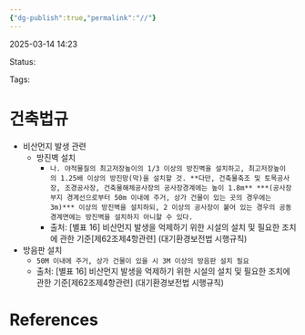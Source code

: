 ```yaml
---
{"dg-publish":true,"permalink":"//"}
---
```



2025-03-14 14:23

Status: 

Tags: 

# 건축법규
- 비산먼지 발생 관련
	- 방진벽 설치
		- `나. 야적물질의 최고저장높이의 1/3 이상의 방진벽을 설치하고, 최고저장높이의 1.25배 이상의 방진망(막)을 설치할 것. **다만, 건축물축조 및 토목공사장, 조경공사장, 건축물해체공사장의 공사장경계에는 높이 1.8m** ***(공사장 부지 경계선으로부터 50m 이내에 주거, 상가 건물이 있는 곳의 경우에는 3m)*** 이상의 방진벽을 설치하되, 2 이상의 공사장이 붙어 있는 경우의 공동경계면에는 방진벽을 설치하지 아니할 수 있다.`
		- 출처: [별표 16] 비산먼지 발생을 억제하기 위한 시설의 설치 및 필요한 조치에 관한 기준[제62조제4항관련] (대기환경보전법 시행규칙)
- 방음판 설치
	- `50M 이내에 주거, 상가 건물이 있을 시 3M 이상의 방음판 설치 필요`
	- 출처: [별표 16] 비산먼지 발생을 억제하기 위한 시설의 설치 및 필요한 조치에 관한 기준[제62조제4항관련] (대기환경보전법 시행규칙)

# References

